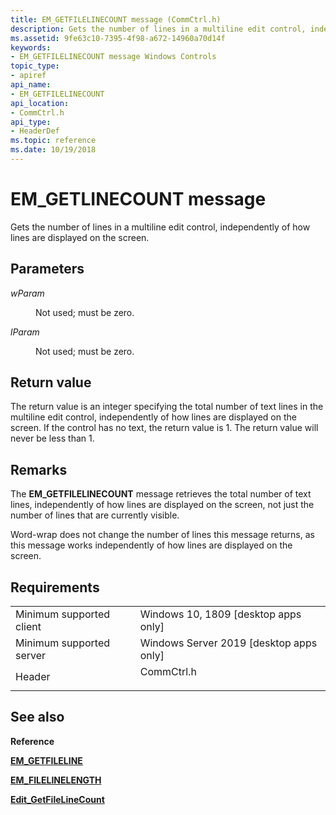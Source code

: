 ```yaml
---
title: EM_GETFILELINECOUNT message (CommCtrl.h)
description: Gets the number of lines in a multiline edit control, independently of how lines are displayed on the screen.
ms.assetid: 9fe63c10-7395-4f98-a672-14960a70d14f
keywords:
- EM_GETFILELINECOUNT message Windows Controls
topic_type:
- apiref
api_name:
- EM_GETFILELINECOUNT
api_location:
- CommCtrl.h
api_type:
- HeaderDef
ms.topic: reference
ms.date: 10/19/2018
---
```


# EM\_GETLINECOUNT message

Gets the number of lines in a multiline edit control, independently of how lines are displayed on the screen.

## Parameters

<dl> <dt>

*wParam* 
</dt> <dd>

Not used; must be zero.

</dd> <dt>

*lParam* 
</dt> <dd>

Not used; must be zero.

</dd> </dl>

## Return value

The return value is an integer specifying the total number of text lines in the multiline edit control, independently of how lines are displayed on the screen. If the control has no text, the return value is 1. The return value will never be less than 1.

## Remarks

The **EM\_GETFILELINECOUNT** message retrieves the total number of text lines, independently of how lines are displayed on the screen, not just the number of lines that are currently visible.

Word-wrap does not change the number of lines this message returns, as this message works independently of how lines are displayed on the screen.

## Requirements



|                                     |                                                                                                          |
|-------------------------------------|----------------------------------------------------------------------------------------------------------|
| Minimum supported client<br/> | Windows 10, 1809 \[desktop apps only\]<br/>                                                           |
| Minimum supported server<br/> | Windows Server 2019 \[desktop apps only\]<br/>                                                     |
| Header<br/>                   | <dl> <dt>CommCtrl.h</dt> </dl> |



## See also

<dl> <dt>

**Reference**
</dt> <dt>

[**EM\_GETFILELINE**](em-getfileline.md)
</dt> <dt>

[**EM\_FILELINELENGTH**](em-filelinelength.md)
</dt> <dt>

[**Edit\_GetFileLineCount**](/windows/win32/api/commctrl/nf-commctrl-edit_getfilelinecount)
</dt> </dl>

 

 






